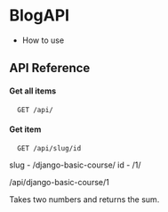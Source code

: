 
# BlogAPI

- How to use

        


## API Reference

#### Get all items

```http
  GET /api/
```

#### Get item

```http
  GET /api/slug/id
```

slug -  /django-basic-course/
id   -  /1/

/api/django-basic-course/1

Takes two numbers and returns the sum.

